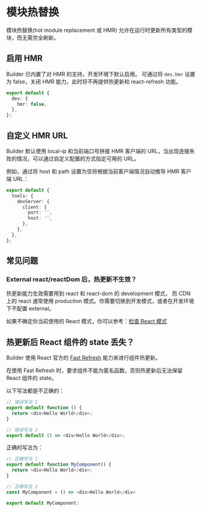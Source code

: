 # 模块热替换

模块热替换(hot module replacement 或 HMR) 允许在运行时更新所有类型的模块，而无需完全刷新。

## 启用 HMR

Builder 已内置了对 HMR 的支持，开发环境下默认启用。
可通过将 `dev.hmr` 设置为 false，关闭 HMR 能力，此时将不再提供热更新和 react-refresh 功能。

```ts
export default {
  dev: {
    hmr: false,
  },
};
```

## 自定义 HMR URL

Builder 默认使用 local-ip 和当前端口号拼接 HMR 客户端的 URL，当出现连接失败的情况，可以通过自定义配置的方式指定可用的 URL。

例如，通过将 host 和 path 设置为空将根据当前客户端情况自动推导 HMR 客户端 URL：

```ts
export default {
  tools: {
    devServer: {
      client: {
        port: '',
        host: '',
      },
    },
  },
};
```

## 常见问题

### External react/reactDom 后，热更新不生效？

热更新能力生效需要用到 react 和 react-dom 的 development 模式， 而 CDN 上的 react 通常使用 production 模式。你需要切换到开发模式，或者在开发环境下不配置 external。

如果不确定你当前使用的 React 模式，你可以参考：[检查 React 模式](https://reactjs.org/docs/optimizing-performance.html#use-the-production-build)

## 热更新后 React 组件的 state 丢失？

Builder 使用 React 官方的 [Fast Refresh](https://github.com/pmmmwh/react-refresh-webpack-plugin) 能力来进行组件热更新。

在使用 Fast Refresh 时，要求组件不能为匿名函数，否则热更新后无法保留 React 组件的 state。

以下写法都是不正确的：

```js
// 错误写法 1
export default function () {
  return <div>Hello World</div>;
}

// 错误写法 2
export default () => <div>Hello World</div>;
```

正确的写法为：

```js
// 正确写法 1
export default function MyComponent() {
  return <div>Hello World</div>;
}

// 正确写法 2
const MyComponent = () => <div>Hello World</div>

export default MyComponent;
```
